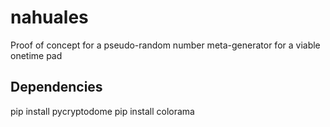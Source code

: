 # nahuales
Proof of concept for a pseudo-random number meta-generator for a viable onetime pad


## Dependencies
pip install pycryptodome
pip install colorama

